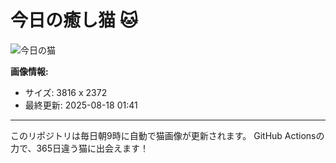 # 今日の癒し猫 🐱

![今日の猫](https://cdn2.thecatapi.com/images/MTY2ODc2Mg.jpg)

**画像情報:**
- サイズ: 3816 x 2372
- 最終更新: 2025-08-18 01:41

---

このリポジトリは毎日朝9時に自動で猫画像が更新されます。
GitHub Actionsの力で、365日違う猫に出会えます！
